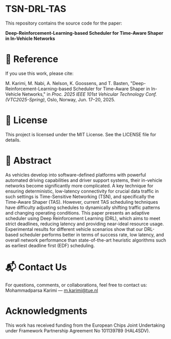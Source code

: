 # TSN-DRL-TAS
This repository contains the source code for the paper:

**Deep-Reinforcement-Learning-based Scheduler for Time-Aware Shaper in In-Vehicle Networks**  

# 🔬 Reference
If you use this work, please cite:

M. Karimi, M. Nabi, A. Nelson, K. Goossens, and T. Basten, "Deep-Reinforcement-Learning-based Scheduler for Time-Aware Shaper in In-Vehicle Networks," in *Proc. 2025 IEEE 101st Vehicular Technology Conf. (VTC2025-Spring)*, Oslo, Norway, Jun. 17–20, 2025.

# 📄 License
This project is licensed under the MIT License. See the LICENSE file for details.

# 📝 Abstract
As vehicles develop into software-defined platforms with powerful automated driving capabilities and driver support systems, their in-vehicle networks become significantly more complicated.  A key technique for ensuring deterministic, low-latency connectivity for crucial data traffic in such settings is Time-Sensitive Networking (TSN), and specifically the Time-Aware Shaper (TAS). However, current TAS scheduling techniques have difficulty adjusting schedules to dynamically shifting traffic patterns and changing operating conditions.  This paper presents an adaptive scheduler using Deep Reinforcement Learning (DRL), which aims to meet strict deadlines, reducing latency and providing near-ideal resource usage. Experimental results for different vehicle scenarios show that our DRL-based scheduler performs better in terms of success rate, low latency, and overall network performance than state-of-the-art heuristic algorithms such as earliest deadline first (EDF) scheduling. 

# 📬 Contact Us
For questions, comments, or collaborations, feel free to contact us: Mohammadparsa Karimi — m.karimi@tue.nl

# Acknowledgments
This work has received funding from the European Chips Joint Undertaking under Framework Partnership Agreement No 101139789 (HAL4SDV).